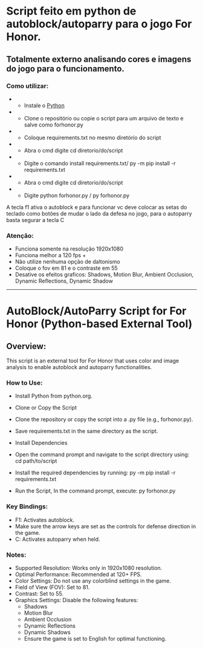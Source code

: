 # Script feito em python de autoblock/autoparry para o jogo For Honor. #

 ## Totalmente externo analisando cores e imagens do jogo para o funcionamento. ##
 
### Como utilizar: ###

* - Instale o [Python](https://www.python.org/downloads/)
* - Clone o repositório ou copie o script para um arquivo de texto e salve como forhonor.py
* - Coloque requirements.txt no mesmo diretório do script
* - Abra o cmd digite cd diretorio/do/script
* - Digite o comando install requirements.txt/ py -m pip install -r requirements.txt
* - Abra o cmd digite cd diretorio/do/script
* - Digite python forhonor.py / py forhonor.py


A tecla f1 ativa o autoblock e para funcionar vc deve colocar as setas do teclado como botões de mudar o lado da defesa no jogo, para o autoparry basta segurar a tecla C

### Atenção: ###

* Funciona somente na resolução 1920x1080
* Funciona melhor a 120 fps +
* Não utilize nenhuma opção de daltonismo
* Coloque o fov em 81 e o contraste em 55
* Desative os efeitos graficos: Shadows, Motion Blur, Ambient Occlusion, Dynamic Reflections, Dynamic Shadow
___________________________________________________________________________________________________________________
 # AutoBlock/AutoParry Script for For Honor (Python-based External Tool) #
 ## Overview: ##
 This script is an external tool for For Honor that uses color and image analysis to enable autoblock and autoparry functionalities.
### How to Use: ###
* Install Python from python.org.

* Clone or Copy the Script

* Clone the repository or copy the script into a .py file (e.g., forhonor.py).
* Save requirements.txt in the same directory as the script.
* Install Dependencies
* Open the command prompt and navigate to the script directory using: cd path/to/script
* Install the required dependencies by running: py -m pip install -r requirements.txt
* Run the Script, In the command prompt, execute: py forhonor.py

 ### Key Bindings: ###
* F1: Activates autoblock.
* Make sure the arrow keys are set as the controls for defense direction in the game.
* C: Activates autoparry when held.

### Notes: ###
* Supported Resolution: Works only in 1920x1080 resolution.
* Optimal Performance: Recommended at 120+ FPS.
* Color Settings: Do not use any colorblind settings in the game.
* Field of View (FOV): Set to 81.
* Contrast: Set to 55.
* Graphics Settings: Disable the following features:
    * Shadows
    * Motion Blur
    * Ambient Occlusion
    * Dynamic Reflections
    * Dynamic Shadows
    * Ensure the game is set to English for optimal functioning.
